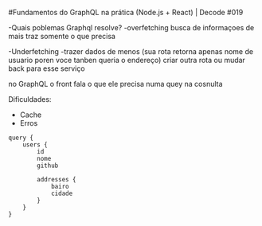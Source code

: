 #Fundamentos do GraphQL na prática (Node.js + React) | Decode #019

-Quais poblemas Graphql resolve?
-overfetching busca de informaçoes de mais traz somente o que precisa

-Underfetching
-trazer dados de menos (sua rota retorna apenas nome de usuario poren voce tanben queria o endereço)
criar outra rota ou mudar back para esse serviço

no GraphQL o front fala o que ele precisa numa quey na cosnulta

Dificuldades:

- Cache
- Erros

```Gql
query {
    users {
        id
        nome
        github

        addresses {
            bairo
            cidade
        }
    }
}
```
